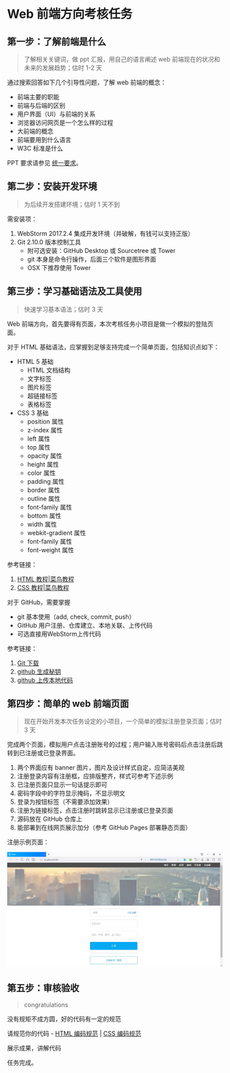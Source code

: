 # Web 前端方向考核任务

## 第一步：了解前端是什么

> 了解相关关键词，做 ppt 汇报，用自己的语言阐述 web 前端现在的状况和未来的发展趋势；估时 1-2 天

通过搜索回答如下几个引导性问题，了解 web 前端的概念：

- 前端主要的职能
- 前端与后端的区别
- 用户界面（UI）与前端的关系
- 浏览器访问网页是一个怎么样的过程
- 大前端的概念
- 前端要用到什么语言
- W3C 标准是什么

PPT 要求请参见 [统一要求](/#统一要求)。


## 第二步：安装开发环境

> 为后续开发搭建环境；估时 1 天不到

需安装项：

1. WebStorm 2017.2.4 集成开发环境（并破解，有钱可以支持正版）
2. Git 2.10.0 版本控制工具
   - 附可选安装：GitHub Desktop 或 Sourcetree 或 Tower
   - git 本身是命令行操作，后面三个软件是图形界面
   - OSX 下推荐使用 Tower


## 第三步：学习基础语法及工具使用

> 快速学习基本语法；估时 3 天

Web 前端方向，首先要得有页面，本次考核任务小项目是做一个模拟的登陆页面。

对于 HTML 基础语法，应掌握到足够支持完成一个简单页面，包括知识点如下：

- HTML 5 基础
  - HTML 文档结构
  - 文字标签
  - 图片标签
  - 超链接标签
  - 表格标签
- CSS 3 基础
  - position 属性
  - z-index 属性
  - left 属性
  - top 属性
  - opacity 属性
  - height 属性
  - color 属性
  - padding 属性
  - border 属性
  - outline 属性
  - font-family 属性
  - bottom 属性
  - width 属性
  - webkit-gradient 属性
  - font-family 属性
  - font-weight 属性

参考链接：

1. [HTML 教程|菜鸟教程](http://www.runoob.com/html/html-basic.html)
2. [CSS 教程|菜鸟教程](http://www.runoob.com/css/css-syntax.html)


对于 GitHub，需要掌握 

- git 基本使用（add, check, commit, push）
- GitHub 用户注册、仓库建立、本地关联、上传代码
- 可选直接用WebStorm上传代码

参考链接：

1. [Git 下载](http://xiazai.sogou.com/detail/34/16/-4212831931637133254.html?e=1970)
2. [github 生成秘钥](http://blog.csdn.net/stven_king/article/details/44863001)
3. [github 上传本地代码](http://www.cnblogs.com/ruofengzhishang/p/3842587.html)


## 第四步：简单的 web 前端页面

> 现在开始开发本次任务设定的小项目，一个简单的模拟注册登录页面；估时 3 天

完成两个页面，模拟用户点击注册账号的过程；用户输入账号密码后点击注册后跳转到已注册或已登录界面。

1. 两个界面应有 banner 图片，图片及设计样式自定，应简洁美观
2. 注册登录内容有注册框，应排版整齐，样式可参考下述示例
3. 已注册页面只显示一句话提示即可
4. 密码字段中的字符显示掩码，不显示明文
5. 登录为按钮标签（不需要添加效果）
6. 注册为链接标签，点击注册时跳转显示已注册或已登录页面
7. 源码放在 GitHub 仓库上
8. 能部署到在线网页展示加分（参考 GitHub Pages 部署静态页面）

注册示例页面：

![注册示例页面](../_media/前端任务-注册示例页面.jpg)


## 第五步：审核验收

> ​congratulations

没有规矩不成方圆，好的代码有一定的规范

请规范你的代码 - [HTML 编码规范](http://alloyteam.github.io/CodeGuide/#html) | [CSS 编码规范](http://alloyteam.github.io/CodeGuide/#css)

展示成果，讲解代码

任务完成。
